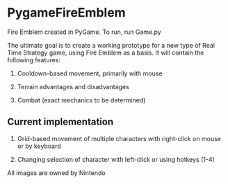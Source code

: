 # PygameFireEmblem
Fire Emblem created in PyGame. To run, run Game.py

The ultimate goal is to create a working prototype for a new type of Real Time Strategy game, using Fire Emblem as a basis. It will contain the following features:

1) Cooldown-based movement, primarily with mouse

2) Terrain advantages and disadvantages

3) Combat (exact mechanics to be determined)


## Current implementation

1) Grid-based movement of multiple characters with right-click on mouse or by keyboard

2) Changing selection of character with left-click or using hotkeys (1-4)

All images are owned by Nintendo
